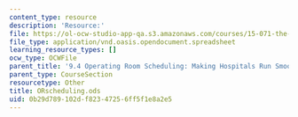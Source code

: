 ```yaml
---
content_type: resource
description: 'Resource:'
file: https://ol-ocw-studio-app-qa.s3.amazonaws.com/courses/15-071-the-analytics-edge-spring-2017/0b29d789102df82347256ff5f1e8a2e5_ORscheduling.ods
file_type: application/vnd.oasis.opendocument.spreadsheet
learning_resource_types: []
ocw_type: OCWFile
parent_title: '9.4 Operating Room Scheduling: Making Hospitals Run Smoothly  (Recitation)'
parent_type: CourseSection
resourcetype: Other
title: ORscheduling.ods
uid: 0b29d789-102d-f823-4725-6ff5f1e8a2e5
---
```

